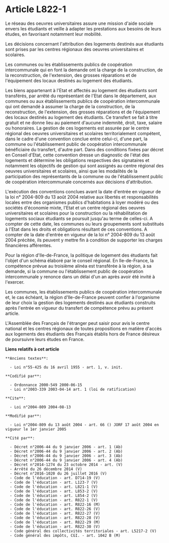 # Article L822-1

Le réseau des oeuvres universitaires assure une mission d'aide sociale envers les étudiants et veille à adapter les
prestations aux besoins de leurs études, en favorisant notamment leur mobilité.

Les décisions concernant l'attribution des logements destinés aux étudiants sont prises par les centres régionaux des oeuvres
universitaires et scolaires.

Les communes ou les établissements publics de coopération intercommunale qui en font la demande ont la charge de la
construction, de la reconstruction, de l'extension, des grosses réparations et de l'équipement des locaux destinés au
logement des étudiants.

Les biens appartenant à l'Etat et affectés au logement des étudiants sont transférés, par arrêté du représentant de l'Etat
dans le département, aux communes ou aux établissements publics de coopération intercommunale qui ont demandé à assumer la
charge de la construction, de la reconstruction, de l'extension, des grosses réparations et de l'équipement des locaux
destinés au logement des étudiants. Ce transfert se fait à titre gratuit et ne donne lieu au paiement d'aucune indemnité,
droit, taxe, salaire ou honoraires. La gestion de ces logements est assurée par le centre régional des oeuvres universitaires
et scolaires territorialement compétent, dans le cadre d'une convention conclue entre celui-ci, d'une part, la commune ou
l'établissement public de coopération intercommunale bénéficiaire du transfert, d'autre part. Dans des conditions fixées par
décret en Conseil d'Etat, cette convention dresse un diagnostic de l'état des logements et détermine les obligations
respectives des signataires et notamment les objectifs de gestion qui sont assignés au centre régional des oeuvres
universitaires et scolaires, ainsi que les modalités de la participation des représentants de la commune ou de
l'établissement public de coopération intercommunale concernés aux décisions d'attribution.

L'exécution des conventions conclues avant la date d'entrée en vigueur de la loi n° 2004-809 du 13 août 2004 relative aux
libertés et responsabilités locales entre des organismes publics d'habitations à loyer modéré ou des sociétés d'économie
mixte, l'Etat et un centre régional des oeuvres universitaires et scolaires pour la construction ou la réhabilitation de
logements sociaux étudiants se poursuit jusqu'au terme de celles-ci. A compter de cette date, les communes ou leurs
groupements sont substitués à l'Etat dans les droits et obligations résultant de ces conventions. A compter de la date
d'entrée en vigueur de la loi n° 2004-809 du 13 août 2004 précitée, ils peuvent y mettre fin à condition de supporter les
charges financières afférentes.

Pour la région d'Ile-de-France, la politique de logement des étudiants fait l'objet d'un schéma élaboré par le conseil
régional. En Ile-de-France, la compétence prévue au troisième alinéa est transférée à la région, à sa demande, si la commune
ou l'établissement public de coopération intercommunale y renonce dans un délai d'un an après avoir été invité à l'exercer.

Les communes, les établissements publics de coopération intercommunale et, le cas échéant, la région d'Ile-de-France peuvent
confier à l'organisme de leur choix la gestion des logements destinés aux étudiants construits après l'entrée en vigueur du
transfert de compétence prévu au présent article.

L'Assemblée des Français de l'étranger peut saisir pour avis le centre national et les centres régionaux de toutes
propositions en matière d'accès aux logements des étudiants des Français établis hors de France désireux de poursuivre leurs
études en France.

**Liens relatifs à cet article**

	**Anciens textes**:

	  - Loi n°55-425 du 16 avril 1955 - art. 1, v. init.

	**Codifié par**:

	  - Ordonnance 2000-549 2000-06-15
	  - Loi n°2003-339 2003-04-14 art. 1 (loi de ratification)

	**Cite**:

	  - Loi n°2004-809 2004-08-13

	**Modifié par**:

	  - Loi n°2004-809 du 13 août 2004 - art. 66 () JORF 17 août 2004 en vigueur le 1er janvier 2005

	**Cité par**:

	  - Décret n°2006-44 du 9 janvier 2006 - art. 1 (Ab)
	  - Décret n°2006-44 du 9 janvier 2006 - art. 2 (Ab)
	  - Décret n°2006-44 du 9 janvier 2006 - art. 3 (Ab)
	  - Décret n°2006-44 du 9 janvier 2006 - art. 4 (Ab)
	  - Décret n°2014-1274 du 23 octobre 2014 - art. (V)
	  - Arrêté du 26 décembre 2014 (V)
	  - Décret n°2016-1020 du 26 juillet 2016 (V)
	  - Code de l'éducation - art. D714-19 (V)
	  - Code de l'éducation - art. L123-7 (V)
	  - Code de l'éducation - art. L821-1 (V)
	  - Code de l'éducation - art. L853-2 (V)
	  - Code de l'éducation - art. L854-2 (V)
	  - Code de l'éducation - art. R822-1 (V)
	  - Code de l'éducation - art. R822-16 (M)
	  - Code de l'éducation - art. R822-26 (V)
	  - Code de l'éducation - art. R822-27 (V)
	  - Code de l'éducation - art. R822-28 (V)
	  - Code de l'éducation - art. R822-29 (M)
	  - Code de l'éducation - art. R822-30 (V)
	  - Code général des collectivités territoriales - art. L5217-2 (V)
	  - Code général des impôts, CGI. - art. 1042 B (M)
